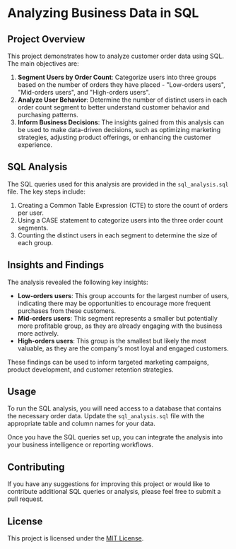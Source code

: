 
# Analyzing Business Data in SQL

## Project Overview
This project demonstrates how to analyze customer order data using SQL. The main objectives are:

1. **Segment Users by Order Count**: Categorize users into three groups based on the number of orders they have placed - "Low-orders users", "Mid-orders users", and "High-orders users".
2. **Analyze User Behavior**: Determine the number of distinct users in each order count segment to better understand customer behavior and purchasing patterns.
3. **Inform Business Decisions**: The insights gained from this analysis can be used to make data-driven decisions, such as optimizing marketing strategies, adjusting product offerings, or enhancing the customer experience.

## SQL Analysis
The SQL queries used for this analysis are provided in the `sql_analysis.sql` file. The key steps include:

1. Creating a Common Table Expression (CTE) to store the count of orders per user.
2. Using a CASE statement to categorize users into the three order count segments.
3. Counting the distinct users in each segment to determine the size of each group.

## Insights and Findings
The analysis revealed the following key insights:

- **Low-orders users**: This group accounts for the largest number of users, indicating there may be opportunities to encourage more frequent purchases from these customers.
- **Mid-orders users**: This segment represents a smaller but potentially more profitable group, as they are already engaging with the business more actively.
- **High-orders users**: This group is the smallest but likely the most valuable, as they are the company's most loyal and engaged customers.

These findings can be used to inform targeted marketing campaigns, product development, and customer retention strategies.

## Usage
To run the SQL analysis, you will need access to a database that contains the necessary order data. Update the `sql_analysis.sql` file with the appropriate table and column names for your data.

Once you have the SQL queries set up, you can integrate the analysis into your business intelligence or reporting workflows.

## Contributing
If you have any suggestions for improving this project or would like to contribute additional SQL queries or analysis, please feel free to submit a pull request.

## License
This project is licensed under the [MIT License](LICENSE).

